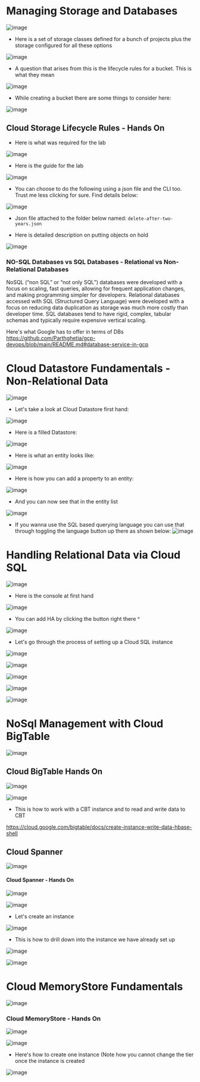 # Managing Storage and Databases
![image](https://user-images.githubusercontent.com/43883264/180623070-c016f183-15e5-4fca-96c4-4a8f9dde2c9c.png)

- Here is a set of storage classes defined for a bunch of projects plus the storage configured for all these options


![image](https://user-images.githubusercontent.com/43883264/180623167-cfea3c40-4e7b-4fca-9e1d-b3710607103a.png)

- A question that arises from this is the lifecycle rules for a bucket. This is what they mean

![image](https://user-images.githubusercontent.com/43883264/180623180-669bd675-f608-47fc-b599-de8096729a2c.png)

- While creating a bucket there are some things to consider here:

![image](https://user-images.githubusercontent.com/43883264/180623230-91ee7bee-2bff-46ce-9e0a-e3df7c0e56fa.png)

## Cloud Storage Lifecycle Rules - Hands On
- Here is what was required for the lab

![image](https://user-images.githubusercontent.com/43883264/180680626-36285ef2-7671-4ce3-b50f-b23198fdce25.png)


- Here is the guide for the lab

![image](https://user-images.githubusercontent.com/43883264/180680576-60badd30-4a3e-4128-b849-ff1dd87c140e.png)

- You can choose to do the following using a json file and the CLI too. Trust me less clicking for sure. Find details below:

![image](https://user-images.githubusercontent.com/43883264/180681363-d128f02e-d99f-4ce3-8557-d9bbdb754ec6.png)

- Json file attached to the folder below named: `delete-after-two-years.json`

- Here is detailed description on putting objects on hold

![image](https://user-images.githubusercontent.com/43883264/180681559-ca53adbf-6e56-4517-98f4-ae016a97432a.png)

 ### NO-SQL Databases vs SQL Databases - Relational vs Non-Relational Databases
 NoSQL (“non SQL” or “not only SQL”) databases were developed with a focus on scaling, fast queries, allowing for frequent application changes, and making programming simpler for developers. Relational databases accessed with SQL (Structured Query Language) were developed with a focus on reducing data duplication as storage was much more costly than developer time. SQL databases tend to have rigid, complex, tabular schemas and typically require expensive vertical scaling.
 
 Here's what Google has to offer in terms of DBs
 https://github.com/Parthghetia/gcp-devops/blob/main/README.md#database-service-in-gcp
 
 # Cloud Datastore Fundamentals - Non-Relational Data
 ![image](https://user-images.githubusercontent.com/43883264/180623552-8d24b562-421c-4548-9e57-fe3f7d314509.png)

- Let's take a look at Cloud Datastore first hand:

![image](https://user-images.githubusercontent.com/43883264/180623607-f970cdc3-c4b9-4627-b502-ecc86373b174.png)

- Here is a filled Datastore:

![image](https://user-images.githubusercontent.com/43883264/180623616-43559cba-4b7a-4154-861a-d976a51103c0.png)

- Here is what an entity looks like:

![image](https://user-images.githubusercontent.com/43883264/180623634-9b9de89b-21be-4d94-8925-124bca58b514.png)

- Here is how you can add a property to an entity:

![image](https://user-images.githubusercontent.com/43883264/180623684-08385dd6-deb6-4d78-974a-8b8c5f2335fb.png)

- And you can now see that in the entity list

![image](https://user-images.githubusercontent.com/43883264/180623693-2a087b64-d721-4343-9334-9124ec7a858d.png)

- If you wanna use the SQL based querying language you can use that through toggling the language button up there as shown below:
![image](https://user-images.githubusercontent.com/43883264/180623787-054d2144-aed6-45d1-b808-78e6c8cca893.png)


# Handling Relational Data via Cloud SQL

![image](https://user-images.githubusercontent.com/43883264/180624187-e91c33b4-20e7-4113-bb70-dd217fdf3642.png)


- Here is the console at first hand

![image](https://user-images.githubusercontent.com/43883264/180624230-2a100af6-fa84-454f-b12e-2c8822eb4253.png)

- You can add HA by clicking the button right there ^

![image](https://user-images.githubusercontent.com/43883264/180624251-5012827f-fa04-43cc-8574-17db24399560.png)

- Let's go through the process of setting up a Cloud SQL instance

![image](https://user-images.githubusercontent.com/43883264/180624275-9e03f884-7812-4547-a52e-0e5e25b7546c.png)

![image](https://user-images.githubusercontent.com/43883264/180624296-5e8a1e6d-5917-4931-8d4e-59365d1942af.png)

![image](https://user-images.githubusercontent.com/43883264/180624310-9d36f230-95cf-43a2-9460-555a475d0123.png)

![image](https://user-images.githubusercontent.com/43883264/180624314-3a5955c8-6960-40de-8c96-52d6df2aa79b.png)

![image](https://user-images.githubusercontent.com/43883264/180624330-3de2f195-730b-4e99-bb9f-bb5ee6f6da54.png)

# NoSql Management with Cloud BigTable
![image](https://user-images.githubusercontent.com/43883264/180624404-b0a67889-0fc4-4063-a123-6ab1389d2613.png)

## Cloud BigTable Hands On
![image](https://user-images.githubusercontent.com/43883264/180624495-3f3e56e0-0843-436c-92e0-a31edb1c0dc2.png)

![image](https://user-images.githubusercontent.com/43883264/180624512-7bd650cc-68c8-4295-bc5f-ae0e1fcf67c8.png)

- This is how to work with a CBT instance and to read and write data to CBT

https://cloud.google.com/bigtable/docs/create-instance-write-data-hbase-shell

## Cloud Spanner
![image](https://user-images.githubusercontent.com/43883264/180624619-3d1a8d16-7d82-4aee-aa96-89653e1ea982.png)

#### Cloud Spanner - Hands On
![image](https://user-images.githubusercontent.com/43883264/180624663-1c5bc787-47cb-4602-9ff1-f7d212f6563a.png)

![image](https://user-images.githubusercontent.com/43883264/180624668-c96c2fa0-04a4-4a29-9392-9eb862376a5a.png)
- Let's create an instance

![image](https://user-images.githubusercontent.com/43883264/180624759-46bff6b4-dc6c-4953-8996-2c7e89747f77.png)

- This is how to drill down into the instance we have already set up

![image](https://user-images.githubusercontent.com/43883264/180624774-f70c098d-82e6-4f6e-94a9-26defd8d0524.png)

![image](https://user-images.githubusercontent.com/43883264/180624759-46bff6b4-dc6c-4953-8996-2c7e89747f77.png)

# Cloud MemoryStore Fundamentals
![image](https://user-images.githubusercontent.com/43883264/180624807-3776eaea-a317-4419-b60f-09c081c790fd.png)

### Cloud MemoryStore - Hands On

![image](https://user-images.githubusercontent.com/43883264/180624819-bdf269c8-ebe4-4ba9-8473-1091a702c10e.png)

![image](https://user-images.githubusercontent.com/43883264/180624837-dab61ba4-e82d-4698-b777-7bed92bcce8c.png)

- Here's how to create one instance (Note how you cannot change the tier once the instance is created

![image](https://user-images.githubusercontent.com/43883264/180624899-2dced5a9-ef29-4fb3-8e10-c26ded65cc8b.png)

